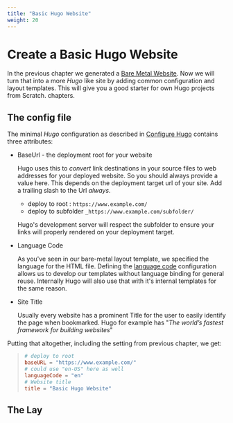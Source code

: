 ```yaml
---
title: "Basic Hugo Website"
weight: 20
---
```


# Create a Basic Hugo Website

In the previous chapter we generated a [Bare Metal Website](/primer/bare-metal-website). Now we will
turn that into a more _Hugo_ like site by adding common configuration and layout templates. This
will give you a good starter for own Hugo projects from Scratch. chapters.

<!--more-->

## The config file

The minimal _Hugo_ configuration as described in
[Configure Hugo](https://gohugo.io/getting-started/configuration/#configuration-file) contains three
attributes:

-  BaseUrl - the deployment root for your website

   Hugo uses this to _convert_ link destinations in your source files to web addresses for your
   deployed website. So you should always provide a value here. This depends on the deployment
   target url of your site. Add a trailing slash to the Url _always_.

   -  deploy to root : `https://www.example.com/`
   -  deploy to subfolder `_https://www.example.com/subfolder/`

   Hugo's development server will respect the subfolder to ensure your links will properly rendered
   on your deployment target.

-  Language Code

   As you've seen in our bare-metal layout template, we specified the language for the HTML file.
   Defining the [language code](https://gohugo.io/getting-started/configuration/#languagecode)
   configuration allows us to develop our templates without language binding for general reuse.
   Internally Hugo will also use that with it's internal templates for the same reason.

-  Site Title

   Usually every website has a prominent Title for the user to easily identify the page when
   bookmarked. Hugo for example has "_The world’s fastest framework for building websites_"

Putting that altogether, including the setting from previous chapter, we get:

> ```toml
> # deploy to root
> baseURL = "https://www.example.com/"
> # could use "en-US" here as well
> languageCode = "en"
> # Website title
> title = "Basic Hugo Website"
> ```

## The Lay

